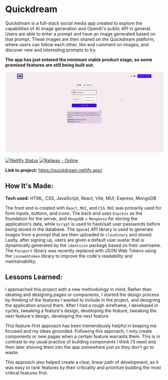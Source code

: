 
# Quickdream
Quickdream is a full-stack social media app created to explore the capabilities of AI image generation and OpenAI's public API in general. Users are able to enter a prompt and have an image generated based on that prompt. These images are then shared on the Quickdream platform, where users can follow each other, like and comment on images, and discover new and interesting prompts to try. 

**The app has just entered the minimum viable product stage, so some promised features are still being built out.** 

<p align="center">
<img src="quickdream-demo.gif" alt="Demo of the Quickdream site">
</p>

[![Netlify Status](https://api.netlify.com/api/v1/badges/b3d0599e-49d2-4be3-a0f7-158f16bd0110/deploy-status)](https://app.netlify.com/sites/quickdream/deploys) [![Railway - Online](https://img.shields.io/static/v1?label=Railway&message=Online&color=bef9c6&logo=Railway)](https://quickdream-production.up.railway.app/)


**Link to project:** https://quickdream.netlify.app/

## How It's Made:

**Tech used:** HTML, CSS, JavaScript, React, Vite, MUI, Express, MongoDB


The front end is created with `React`, `MUI`, and `CSS`. `MUI` was primarily used for form inputs, buttons, and icons.
The back end uses `Express` as the foundation for the server, and `MongoDB` + `Mongoose` for storing the application's data, while
`bcrypt` is used to hash/salt user passwords before being stored in the database. The `OpenAI` API library is used to generate images from a prompt that are then uploaded to `cloudinary` and stored.
Lastly, after signing up, users are given a default user avatar that is dynamically generated by the `identicon` package based on their username.
The `Passport` library was recently replaced with JSON Web Tokens using the `jsonwebtoken` library to improve the code's readability and maintainability.
## Lessons Learned:
I approached this project with a new methodology in mind. Rather than ideating and designing pages or components, I started the design process by thinking of the features I wanted to include in the project, and designing the application around them. After I had a rough wireframe, I developed in cycles, tweaking a feature's design, developing the feature, tweaking the next feature's design, developing the next feature. 

This feature-first approach has been tremendously helpful in keeping me focused and my ideas grounded. Following this approach, I only create components or new pages when a certain feature warrants them. This is in contrast to my usual practice of building components I think I'll need and then later shoving them into the app somewhere just so they don't go to waste.

This approach also helped create a clear, linear path of development, as it was easy to rank features by their criticality and prioritize building the most critical features first.